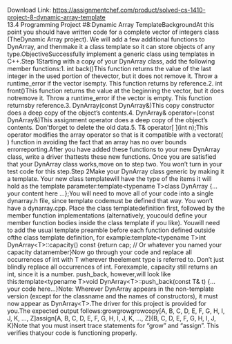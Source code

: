 Download Link: https://assignmentchef.com/product/solved-cs-1410-project-8-dynamic-array-template
<br>
13.4 Programming Project #8:Dynamic Array TemplateBackgroundAt this point you should have written code for a complete vector of integers class (TheDynamic Array project). We will add a few additional functions to DynArray, and thenmake it a class template so it can store objects of any type.ObjectiveSuccessfully implement a generic class using templates in C++.Step 1Starting with a copy of your DynArray class, add the following member functions:1. int back()This function returns the value of the last integer in the used portion of thevector, but it does not remove it. Throw a runtime_error if the vector isempty. This function returns by reference.2. int front()This function returns the value at the beginning the vector, but it does notremove it. Throw a runtime_error if the vector is empty. This function returnsby reference.3. DynArray(const DynArray&amp;)This copy constructor does a deep copy of the object’s contents.4. DynArray&amp; operator=(const DynArray&amp;)This assignment operator does a deep copy of the object’s contents. Don’tforget to delete the old data.5. T&amp; operator[ ](int n);This operator modifies the array operator so that is it compatible with a vectorat( ) function in avoiding the fact that an array has no over bounds errorreporting.After you have added these functions to your new DynArray class, write a driver thattests these new functions. Once you are satisfied that your DynArray class works,move on to step two. You won’t turn in your test code for this step.Step 2Make your DynArray class generic by making it a template. Your new class templatewill have the type of the items it will hold as the template parameter:template&lt;typename T&gt;class DynArray {… your content here …};You will need to move all of your code into a single dynarray.h file, since template codemust be defined that way. You won’t have a dynarray.cpp. Place the class templatedefinition first, followed by the member function implementations (alternatively, youcould define your member function bodies inside the class template if you like). Youwill need to add the usual template preamble before each function defined outside ofthe class template definition, for example:template&lt;typename T&gt;int DynArray&lt;T&gt;::capacity() const {return cap; // Or whatever you named your capacity datamember}Now go through your code and replace all occurrences of int with T wherever theelement type is referred to. Don’t just blindly replace all occurrences of int. Forexample, capacity still returns an int, since it is a number. push_back, however,will look like this:template&lt;typename T&gt;void DynArray&lt;T&gt;::push_back(const T&amp; t) {…your code here…}Note: Wherever DynArray appears in the non-template version (except for the classname and the names of constructors), it must now appear as DynArray&lt;T&gt;.The driver for this project is provided for you.The expected output follows:growgrowgrowcopy[A, B, C, D, E, F, G, H, I, J, K, …, Z]assign[A, B, C, D, E, F, G, H, I, J, K, …, Z]{B, C, D, E, F, G, H, I, J, K}Note that you must insert trace statements for “grow” and “assign”. This verifies thatyour code is functioning properly.